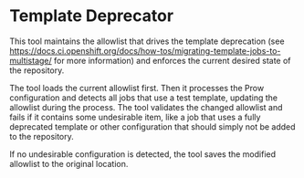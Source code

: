 # Template Deprecator

This tool maintains the allowlist that drives the template deprecation
(see https://docs.ci.openshift.org/docs/how-tos/migrating-template-jobs-to-multistage/ 
for more information) and enforces the current desired state of the repository.

The tool loads the current allowlist first. Then it processes the Prow configuration
and detects all jobs that use a test template, updating the allowlist during the
process. The tool validates the changed allowlist and fails if it contains some
undesirable item, like a job that uses a fully deprecated template or other
configuration that should simply not be added to the repository.

If no undesirable configuration is detected, the tool saves the modified allowlist
to the original location.
